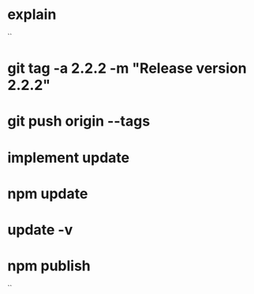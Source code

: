 # explain

``
# git tag -a 2.2.2 -m "Release version 2.2.2"

# git push origin --tags

# implement update 

# npm update 

# update -v

# npm publish
``

